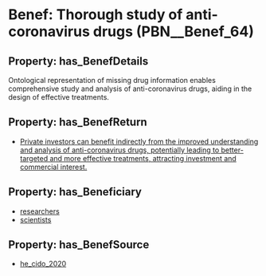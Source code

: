 # Benef: __Thorough study of anti-coronavirus drugs__ (PBN__Benef_64)

## Property: has_BenefDetails

Ontological representation of missing drug information enables comprehensive study and analysis of anti-coronavirus drugs, aiding in the design of effective treatments.

## Property: has_BenefReturn

* [Private investors can benefit indirectly from the improved understanding and analysis of anti-coronavirus drugs, potentially leading to better-targeted and more effective treatments, attracting investment and commercial interest.](../BenefReturn/PBN__BenefReturn_64)

## Property: has_Beneficiary

* [researchers](../Stakeholder/PBN__Stakeholder_2)
* [scientists](../Stakeholder/PBN__Stakeholder_46)

## Property: has_BenefSource

* [he_cido_2020](../Article/PBN__Article_13)

